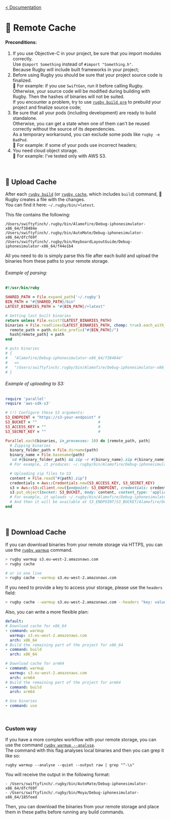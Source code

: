 [< Documentation](README.md)

# 🐳 Remote Cache

#### Preconditions:

1. If you use Objective-C in your project, be sure that you import modules correctly.\
   Use `@import Something` instead of `#import "Something.h"`.\
   Because Rugby will include built frameworks in your project;
2. Before using Rugby you should be sure that your project source code is finalized.\
   🔸 For example: if you use `SwiftGen`, run it before calling Rugby.\
   Otherwise, your source code will be modified during building with Rugby. Then the hashes of binaries will not be suited.\
   If you encounter a problem, try to use [`rugby build pre`](commands-help/build/pre.md) to prebuild your project and finalize source code;
3. Be sure that all your pods (including development) are ready to build standalone.\
   Otherwise, you can get a state when one of them can't be reused correctly without the source of its dependencies.\
   As a temporary workaround, you can exclude some pods like `rugby -e BadPod`.\
   🔸 For example: if some of your pods use incorrect headers;
4. You need cloud object storage.\
   🔸 For example: I've tested only with AWS S3.

<br>

## 🐳 Upload Cache

After each [`rugby build`](commands-help/build.md) (or [`rugby cache`](commands-help/shortcuts/cache.md), which includes `build`) command, 🏈 Rugby creates a file with the changes.\
You can find it here: `~/.rugby/bin/+latest`.

This file contains the following:
```
/Users/swiftyfinch/.rugby/bin/Alamofire/Debug-iphonesimulator-x86_64/f38484e
/Users/swiftyfinch/.rugby/bin/AutoMate/Debug-iphonesimulator-x86_64/dfcf69f
/Users/swiftyfinch/.rugby/bin/KeyboardLayoutGuide/Debug-iphonesimulator-x86_64/f44e1b4
```

All you need to do is simply parse this file after each build and upload the binaries from these paths to your remote storage.

###### Example of parsing:
```ruby
#!/usr/bin/ruby

SHARED_PATH = File.expand_path('~/.rugby')
BIN_PATH = "#{SHARED_PATH}/bin"
LATEST_BINARIES_PATH = "#{BIN_PATH}/+latest"

# Getting last built binaries
return unless File.exist?(LATEST_BINARIES_PATH)
binaries = File.readlines(LATEST_BINARIES_PATH, chomp: true).each_with_object({}) do |path, hash|
  remote_path = path.delete_prefix("#{BIN_PATH}/")
  hash[remote_path] = path
end

# puts binaries
# {
#   "Alamofire/Debug-iphonesimulator-x86_64/f38484e"
#   =>
#   "/Users/swiftyfinch/.rugby/bin/Alamofire/Debug-iphonesimulator-x86_64/f38484e"
# }
```

###### Example of uploading to S3:
```ruby
require 'parallel'
require 'aws-sdk-s3'

# (!) Configure these S3 arguments:
S3_ENDPOINT = "https://s3-your-endpoint" #
S3_BUCKET = ""                           #
S3_ACCESS_KEY = ""                       #
S3_SECRET_KEY = ""                       #

Parallel.each(binaries, in_processes: 10) do |remote_path, path|
  # Zipping binaries
  binary_folder_path = File.dirname(path)
  binary_name = File.basename(path)
  `cd #{binary_folder_path} && zip -r #{binary_name}.zip #{binary_name}`
  # For example, it produces: ~/.rugby/bin/Alamofire/Debug-iphonesimulator-arm64/2617d3e.zip

  # Uploading zip files to S3
  content = File.read("#{path}.zip")
  credentials = Aws::Credentials.new(S3_ACCESS_KEY, S3_SECRET_KEY)
  s3 = Aws::S3::Client.new({endpoint: S3_ENDPOINT, credentials: credentials})
  s3.put_object(bucket: S3_BUCKET, body: content, content_type: 'application/zip', key: remote_path)
  # For example, it uploads ~/.rugby/bin/Alamofire/Debug-iphonesimulator-arm64/2617d3e.zip
  # And then it will be available at S3_ENDPOINT/S3_BUCKET/Alamofire/Debug-iphonesimulator-arm64/2617d3e
end
```

<br>

## 🐳 Download Cache

If you can download binaries from your remote storage via HTTPS, you can use the [`rugby warmup`](commands-help/warmup.md) command.

```sh
> rugby warmup s3.eu-west-2.amazonaws.com
> rugby cache

# or in one line
> rugby cache --warmup s3.eu-west-2.amazonaws.com
```

If you need to provide a key to access your storage, please use the `headers` field:
```sh
> rugby cache --warmup s3.eu-west-2.amazonaws.com --headers "key: value"
```

Also, you can write a more flexible plan:

```yml
default:
# Download cache for x86_64
- command: warmup
  warmup: s3.eu-west-2.amazonaws.com
  arch: x86_64
# Build the remaining part of the project for x86_64
- command: build
  arch: x86_64

# Download cache for arm64
- command: warmup
  warmup: s3.eu-west-2.amazonaws.com
  arch: arm64
# Build the remaining part of the project for arm64
- command: build
  arch: arm64

# Use binaries
- command: use
```

<br>

### Custom way

If you have a more complex workflow with your remote storage, you can use the command [`rugby warmup --analyse`](commands-help/warmup.md).\
The command with this flag analyses local binaries and then you can grep it like so:
```shell
rugby warmup --analyse --quiet --output raw | grep "^-\s"
```

You will receive the output in the following format:
```shell
- /Users/swiftyfinch/.rugby/bin/AutoMate/Debug-iphonesimulator-x86_64/dfcf69f
- /Users/swiftyfinch/.rugby/bin/Moya/Debug-iphonesimulator-x86_64/185feed
```

Then, you can download the binaries from your remote storage and place them in these paths before running any build commands.
